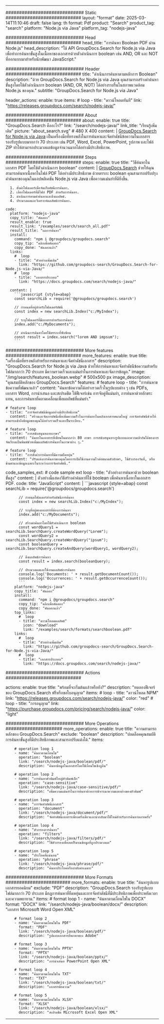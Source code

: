 
---
############################# Static ############################
layout: "format"
date:  2025-03-14T11:10:46
draft: false
lang: th
format: Pdf
product: "Search"
product_tag: "search"
platform: "Node.js via Java"
platform_tag: "nodejs-java"

############################# Head ############################
head_title: "การค้นหา Boolean PDF ผ่าน Node.js"
head_description: "ใช้ API GroupDocs.Search for Node.js via Java เพื่อทำการค้นหาขั้นสูงในเนื้อหาของเอกสารด้วยตัวดำเนินการ boolean เช่น AND, OR และ NOT ที่ออกแบบมาสำหรับนักพัฒนา JavaScript."

############################# Header ############################
title: "ดำเนินการค้นหาตามหลักการ Boolean" 
description: "ด้วย GroupDocs.Search for Node.js via Java คุณสามารถสร้างคำค้นหาขั้นสูงโดยใช้ตัวดำเนินการ boolean (AND, OR, NOT) ได้อย่างราบรื่นในสภาพแวดล้อม Node.js ของคุณ."
subtitle: "GroupDocs.Search for Node.js via Java" 

header_actions:
  enable: true
  items:
    #  loop
    - title: "ดาวน์โหลดทันที"
      link: "https://releases.groupdocs.com/search/nodejs-java/"
      
############################# About ############################
about:
    enable: true
    title: "GroupDocs.Search คืออะไร?"
    link: "/search/nodejs-java/"
    link_title: "เรียนรู้เพิ่มเติม"
    picture: "about_search.svg" # 480 X 400
    content: |
       [GroupDocs.Search for Node.js via Java](/search/nodejs-java/) เป็นเครื่องมือที่ทรงพลังในการค้นหาและจัดทำดัชนีข้อความในเอกสาร รองรับรูปแบบมากกว่า 70 ประเภท เช่น PDF, Word, Excel, PowerPoint, รูปภาพ และไฟล์ ZIP ทำให้สามารถประมวลผลข้อมูลจำนวนมากได้อย่างมีประสิทธิภาพ.

############################# Steps ############################
steps:
    enable: true
    title: "วิธีค้นหาในเอกสาร PDF โดยใช้ตัวดำเนินการ boolean"
    content: |
      [GroupDocs.Search](/search/nodejs-java/) ช่วยให้คุณสามารถค้นหาเนื้อหาในไฟล์ PDF ได้อย่างมีประสิทธิภาพ ด้วยตรรกะ boolean คุณสามารถปรับปรุงคำค้นหาของคุณในแอปพลิเคชัน Node.js via Java เพื่อความแม่นยำที่ดียิ่งขึ้น.
      
      1. ตั้งค่าโฟลเดอร์เพื่อจัดเก็บดัชนีการค้นหา.
      2. เลือกโฟลเดอร์ที่มีไฟล์ PDF สำหรับการค้นหา.
      3. ดำเนินการตามคำค้นหาและดึงผลลัพธ์.
      4. ประมวลผลและวิเคราะห์ผลลัพธ์การค้นหา.
   
    code:
      platform: "nodejs-java"
      copy_title: "คัดลอก"
      result_enable: true
      result_link: "/examples/search/search_all.pdf"
      result_title: "ผลการค้นหา"
      install:
        command: "npm i @groupdocs/groupdocs.search"
        copy_tip: "คลิกเพื่อคัดลอก"
        copy_done: "คัดลอกแล้ว"
      links:
        #  loop
        - title: "ตัวอย่างเพิ่มเติม"
          link: "https://github.com/groupdocs-search/GroupDocs.Search-for-Node.js-via-Java/"
        #  loop
        - title: "เอกสารประกอบ"
          link: "https://docs.groupdocs.com/search/nodejs-java/"
          
      content: |
        ```javascript {style=abap}
        const searchLib = require('@groupdocs/groupdocs.search')

        // กำหนดที่อยู่สำหรับโฟลเดอร์ดัชนี
        const index = new searchLib.Index("c:/MyIndex");

        // ระบุโฟลเดอร์ที่มีเอกสารสำหรับการค้นหา
        index.add("c:/MyDocuments");

        // ดำเนินการค้นหาโดยใช้ตรรกะที่ซับซ้อน
        const result = index.search("lorem AND impsum");
        ```            

############################# More features ############################
more_features:
  enable: true
  title: "เครื่องมือที่ทรงพลังสำหรับการค้นหาและจัดทำดัชนีเอกสาร"
  description: "GroupDocs.Search for Node.js via Java ช่วยให้การค้นหาและจัดทำดัชนีข้อความสำหรับไฟล์มากกว่า 70 ประเภท มีความรวดเร็วและแม่นยำในการค้นหาและจัดการข้อมูล."
  image: "/img/search/features_boolean.webp" # 500x500 px
  image_description: "คุณสมบัติหลักของ GroupDocs.Search"
  features:
    # feature loop
    - title: "การค้นหาขข้อความที่พัฒนาแล้ว"
      content: "ค้นหาข้อความได้อย่างรวดเร็วในรูปแบบต่าง ๆ เช่น PDFs, เอกสาร Word, การนำเสนอ และสเปรดชีต ใช้ฟีเจอร์เช่น การจับคู่ที่แม่นยำ, การค้นหาด้วยอักขระแทน, และการค้นหาที่คลาดเคลื่อนเพื่อผลลัพธ์ที่แม่นยำ."

    # feature loop
    - title: "การจัดทำดัชนีข้อมูลอย่างมีประสิทธิภาพ"
      content: "สร้างและจัดการดัชนีเพื่อเพิ่มความเร็วในการค้นหาในคลังเอกสารขนาดใหญ่ การจัดทำดัชนีช่วยให้สามารถเข้าถึงข้อมูลของคุณได้อย่างรวดเร็วและเป็นระเบียบ."

    # feature loop
    - title: "การสนับสนุนหลายภาษา"
      content: "ค้นหาในเอกสารที่เขียนในมากกว่า 80 ภาษา การสนับสนุนทางรูปแบบและความเข้ากันได้ของการจัดเรียงแป้นพิมพ์ช่วยเพิ่มผลลัพธ์การค้นหาในภาษาต่าง ๆ."

    # feature loop
    - title: "การตั้งค่าการค้นหาที่มีความยืดหยุ่น"
      content: "ปรับแต่งการค้นหาของคุณโดยการเปิดใช้งานความไวต่อขนาดตัวอักษร, ใช้ตัวกรองวันที่, หรือข้ามคำและข้อมูลเฉพาะในระหว่างการจัดทำดัชนี."
      
  code_samples_ext:
    # code sample ext loop
    - title: "ตัวอย่างการค้นหาด้วย boolean ขั้นสูง"
      content: |
        ตัวอย่างนี้แสดงวิธีสร้างคำค้นหาที่ใช้ boolean เพื่อค้นหาเนื้อหาในเอกสาร PDF.
      code:
        title: "JavaScript"
        content: |
          ```javascript {style=abap}
          const searchLib = require('@groupdocs/groupdocs.search')
          
          // กำหนดโฟลเดอร์สำหรับดัชนีการค้นหา
          const index = new searchLib.Index("c:/MyIndex");
              
          // ระบุที่อยู่ของเอกสารที่ต้องการค้นหา
          index.add("c:/MyDocuments");

          // สร้างคำค้นหาโดยใช้ตัวดำเนินการ boolean
          const wordQuery1 = searchLib.SearchQuery.createWordQuery("Lorem");
          const wordQuery2 = searchLib.SearchQuery.createWordQuery("ipsum");
          const booleanQuery = searchLib.SearchQuery.createAndQuery(wordQuery1, wordQuery2);

          // ดึงผลลัพธ์การค้นหา
          const result = index.search(booleanQuery);
          
          // ประมวลผลและใช้งานผลลัพธ์การค้นหา
          console.log('Documents: ' + result.getDocumentCount());
          console.log('Occurrences: ' + result.getOccurrenceCount());
          ```
        platform: "nodejs-java"
        copy_title: "คัดลอก"
        install:
          command: "npm i @groupdocs/groupdocs.search"
          copy_tip: "คลิกเพื่อคัดลอก"
          copy_done: "คัดลอกแล้ว"
        top_links:
          #  loop
          - title: "ดาวน์โหลดผลลัพธ์"
            icon: "download"
            link: "/examples/search/formats/searchboolean.pdf"
        links:
          #  loop
          - title: "ตัวอย่างเพิ่มเติม"
            link: "https://github.com/groupdocs-search/GroupDocs.Search-for-Node.js-via-Java/"
          #  loop
          - title: "เอกสารประกอบ"
            link: "https://docs.groupdocs.com/search/nodejs-java/"
            

            


############################# Actions ############################

actions:
  enable: true
  title: "พร้อมที่จะเริ่มต้นแล้วหรือยัง?"
  description: "ทดลองฟีเจอร์ของ GroupDocs.Search ฟรีหรือขอใบอนุญาต"
  items:
    #  loop
    - title: "ดาวน์โหลด NPM"
      link: "https://releases.groupdocs.com/search/nodejs-java/"
      color: "red"
        #  loop
    - title: "การอนุญาต"
      link: "https://purchase.groupdocs.com/pricing/search/nodejs-java/"
      color: "light"


############################# More Operations #####################
more_operations:
    enable: true
    title: "ความสามารถหลักของ GroupDocs.Search"
    exclude: "boolean"
    description: "ปลดล็อคคุณสมบัติการค้นหาขั้นสูงที่มีประสิทธิภาพและสามารถปรับแต่งได้."
    items: 
          
        # operation loop 1
        - name: "ค้นหาตามเงื่อนไข"
          operation: "boolean"
          link: "/search/nodejs-java/boolean/pdf/"
          description: "ค้นหาข้อมูลในเอกสารโดยใช้เงื่อนไขเชิงบูลีน"

        # operation loop 2
        - name: "การค้นหาตัวพิมพ์ใหญ่ตัวพิมพ์เล็ก"
          operation: "case-sensitive"
          link: "/search/nodejs-java/case-sensitive/pdf/"
          description: "เพิ่มความแม่นยำในการค้นหาด้วยการพิจารณาความแตกต่างของตัวพิมพ์"

        # operation loop 3
        - name: "การจัดทำดัชนีเอกสาร"
          operation: "document"
          link: "/search/nodejs-java/document/pdf/"
          description: "จัดทำดัชนีเอกสารเพียงครั้งเดียวและนำกลับมาใช้ใหม่สำหรับการค้นหาหลายครั้ง"

        # operation loop 4
        - name: "ตัวกรองการค้นหา"
          operation: "filters"
          link: "/search/nodejs-java/filters/pdf/"
          description: "ใช้ตัวกรองเพื่อลดปริมาณข้อมูลที่ถูกประมวลผล"

        # operation loop 5
        - name: "ประโยคที่แน่นอน"
          operation: "phrase"
          link: "/search/nodejs-java/phrase/pdf/"
          description: "ค้นหาประโยคหรือลำดับคำเฉพาะ"
          
        
          
############################# More Formats ########################
more_formats:
    enable: true
    title: "ค้นหารูปแบบเอกสารยอดนิยม"
    exclude: "PDF"
    description: "GroupDocs.Search รองรับรูปแบบไฟล์มากกว่า 70 ประเภท มีกฎการค้นหาที่ยืดหยุ่นและการจัดทำดัชนีที่มีประสิทธิภาพเพื่อประหยัดเวลาและความพยายาม."
    items: 
        # format loop 1
        - name: "ค้นหาตามเงื่อนไขใน DOCX"
          format: "DOCX"
          link: "/search/nodejs-java/boolean/docx/"
          description: "เอกสาร Microsoft Word Open XML"
          
        # format loop 2
        - name: "ค้นหาตามเงื่อนไขใน PDF"
          format: "PDF"
          link: "/search/nodejs-java/boolean/pdf/"
          description: "รูปแบบเอกสารที่พกพาของ Adobe"
          
        # format loop 3
        - name: "ค้นหาตามเงื่อนไขใน PPTX"
          format: "PPTX"
          link: "/search/nodejs-java/boolean/pptx/"
          description: "การนำเสนอ PowerPoint Open XML"

        # format loop 4
        - name: "ค้นหาตามเงื่อนไขใน TXT"
          format: "TXT"
          link: "/search/nodejs-java/boolean/txt/"
          description: "เอกสารข้อความ"
          
        # format loop 5
        - name: "ค้นหาตามเงื่อนไขใน XLSX"
          format: "XLSX"
          link: "/search/nodejs-java/boolean/xlsx/"
          description: "สเปรดชีต Microsoft Excel Open XML"
  

---